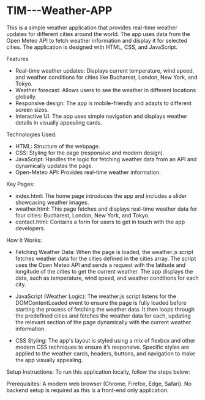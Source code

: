 # TIM---Weather-APP

This is a simple weather application that provides real-time weather updates for different cities around the world. The app uses data from the Open Meteo API to fetch weather information and display it for selected cities. The application is designed with HTML, CSS, and JavaScript.

Features
- Real-time weather updates: Displays current temperature, wind speed, and weather conditions for cities like Bucharest, London, New York, and Tokyo.
- Weather forecast: Allows users to see the weather in different locations globally.
- Responsive design: The app is mobile-friendly and adapts to different screen sizes.
- Interactive UI: The app uses simple navigation and displays weather details in visually appealing cards.

Technologies Used:
- HTML: Structure of the webpage.
- CSS: Styling for the page (responsive and modern design).
- JavaScript: Handles the logic for fetching weather data from an API and dynamically updates the page.
- Open-Meteo API: Provides real-time weather information.

Key Pages:
- index.html: The home page introduces the app and includes a slider showcasing weather images.
- weather.html: This page fetches and displays real-time weather data for four cities: Bucharest, London, New York, and Tokyo.
- contact.html: Contains a form for users to get in touch with the app developers.

How It Works:

- Fetching Weather Data:
When the page is loaded, the weather.js script fetches weather data for the cities defined in the cities array.
The script uses the Open Meteo API and sends a request with the latitude and longitude of the cities to get the current weather.
The app displays the data, such as temperature, wind speed, and weather conditions for each city.

- JavaScript (Weather Logic):
The weather.js script listens for the DOMContentLoaded event to ensure the page is fully loaded before starting the process of fetching the weather data.
It then loops through the predefined cities and fetches the weather data for each, updating the relevant section of the page dynamically with the current weather information.

- CSS Styling:
The app's layout is styled using a mix of flexbox and other modern CSS techniques to ensure it’s responsive.
Specific styles are applied to the weather cards, headers, buttons, and navigation to make the app visually appealing.


Setup Instructions:
To run this application locally, follow the steps below:

Prerequisites:
A modern web browser (Chrome, Firefox, Edge, Safari).
No backend setup is required as this is a front-end only application.
